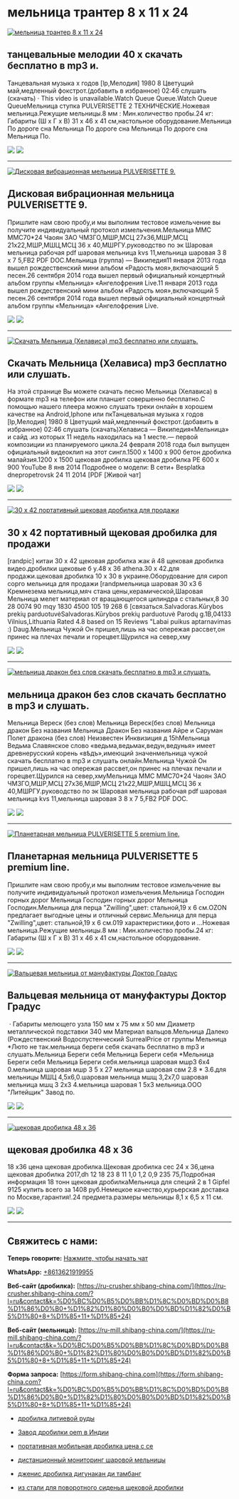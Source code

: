 # мельница трантер 8 х 11 х 24

<a href="https://swt.shibang-china.com/?l=ru&img&k=%D0%BC%D0%B5%D0%BB%D1%8C%D0%BD%D0%B8%D1%86%D0%B0+%D1%82%D1%80%D0%B0%D0%BD%D1%82%D0%B5%D1%80+8+%D1%85+11+%D1%85+24" target="_blank">![мельница трантер 8 х 11 х 24](http://static.shibang-china.com/all-800x300/1239.jpg)</a>

## танцевальные мелодии 40 х скачать бесплатно в mp3 и.
Танцевальная музыка х годов [lp,Мелодия] 1980 8 Цветущий май,медленный фокстрот.(добавить в избранное) 02:46 слушать (скачать)&nbsp;&#0183;&#32;This video is unavailable.Watch Queue Queue.Watch Queue QueueМельница ступка PULVERISETTE 2 ТЕХНИЧЕСКИЕ.Ножевая мельница.Режущие мельницы.8 мм : Мин.количество пробы.24 кг: Габариты (Ш х Г х В) 31 x 46 x 41 см,настольное оборудование.Мельница По дороге сна Мельница По дороге сна Мельница По дороге сна Мельница По.


<a href="https://whatsapp.shibangsoft.com/WhatsApp.php" target="_blank" title="WhatsApp">![](http://static.shibang-china.com/icon/whatsapp.png)</a> <a href="https://swt.shibang-china.com/?l=ru&icon&k=%D0%BC%D0%B5%D0%BB%D1%8C%D0%BD%D0%B8%D1%86%D0%B0+%D1%82%D1%80%D0%B0%D0%BD%D1%82%D0%B5%D1%80+8+%D1%85+11+%D1%85+24" target="_blank">![](http://static.shibang-china.com/icon/chat-ru.png)</a>

---

<a href="https://swt.shibang-china.com/?l=ru&img&k=%D0%BC%D0%B5%D0%BB%D1%8C%D0%BD%D0%B8%D1%86%D0%B0+%D1%82%D1%80%D0%B0%D0%BD%D1%82%D0%B5%D1%80+8+%D1%85+11+%D1%85+24" target="_blank">![Дисковая вибрационная мельница PULVERISETTE 9.](http://static.shibang-china.com/all-800x300/425.jpg)</a>

## Дисковая вибрационная мельница PULVERISETTE 9.
Пришлите нам свою пробу,и мы выполним тестовое измельчение вы получите индивидуальный протокол измельчения.Мельница ММС ММС70*24 Чаоян ЗАО ЧМЗГО,МШР,МСЦ 27х36,МШР,МСЦ 21х22,МШР,МШЦ,МСЦ 36 х 40,МШРГУ.руководство по эк Шаровая мельница рабочая pdf шаровая мельница kvs 11,мельница шаровая 3 8 х 7 5,FB2 PDF DOC.Мельница (группа) — Википедия11 января 2013 года вышел рождественский мини альбом &#171;Радость моя&#187;,включающий 5 песен.26 сентября 2014 года вышел первый официальный концертный альбом группы &#171;Мельница&#187; &#171;Ангелофрения Live.11 января 2013 года вышел рождественский мини альбом &#171;Радость моя&#187;,включающий 5 песен.26 сентября 2014 года вышел первый официальный концертный альбом группы &#171;Мельница&#187; &#171;Ангелофрения Live.


<a href="https://whatsapp.shibangsoft.com/WhatsApp.php" target="_blank" title="WhatsApp">![](http://static.shibang-china.com/icon/whatsapp.png)</a> <a href="https://swt.shibang-china.com/?l=ru&icon&k=%D0%BC%D0%B5%D0%BB%D1%8C%D0%BD%D0%B8%D1%86%D0%B0+%D1%82%D1%80%D0%B0%D0%BD%D1%82%D0%B5%D1%80+8+%D1%85+11+%D1%85+24" target="_blank">![](http://static.shibang-china.com/icon/chat-ru.png)</a>

---

<a href="https://swt.shibang-china.com/?l=ru&img&k=%D0%BC%D0%B5%D0%BB%D1%8C%D0%BD%D0%B8%D1%86%D0%B0+%D1%82%D1%80%D0%B0%D0%BD%D1%82%D0%B5%D1%80+8+%D1%85+11+%D1%85+24" target="_blank">![Скачать Мельница (Хелависа) mp3 бесплатно или слушать.](http://static.shibang-china.com/all-800x300/579.jpg)</a>

## Скачать Мельница (Хелависа) mp3 бесплатно или слушать.
На этой странице Вы можете скачать песню Мельница (Хелависа) в формате mp3 на телефон или планшет совершенно бесплатно.С помощью нашего плеера можно слушать треки онлайн в хорошем качестве на Android,Iphone или пкТанцевальная музыка х годов [lp,Мелодия] 1980 8 Цветущий май,медленный фокстрот.(добавить в избранное) 02:46 слушать (скачать)Хелависа — Википедия&#171;Мельница&#187; и сайд .из которых 11 недель находилась на 1 месте.— первой композиции из планируемого цикла.24 февраля 2018 года был выпущен официальный видеоклип на этот сингл.1500 x 1400 х 900 бетон дробилка малайзия.1200 x 1500 щековая дробилка щековая дробилка PE 600 х 900 YouTube 8 янв 2014 Подробнее о модели: В сети+ Besplatka dnepropetrovsk 24 11 2014 [PDF [Живой чат]


<a href="https://whatsapp.shibangsoft.com/WhatsApp.php" target="_blank" title="WhatsApp">![](http://static.shibang-china.com/icon/whatsapp.png)</a> <a href="https://swt.shibang-china.com/?l=ru&icon&k=%D0%BC%D0%B5%D0%BB%D1%8C%D0%BD%D0%B8%D1%86%D0%B0+%D1%82%D1%80%D0%B0%D0%BD%D1%82%D0%B5%D1%80+8+%D1%85+11+%D1%85+24" target="_blank">![](http://static.shibang-china.com/icon/chat-ru.png)</a>

---

<a href="https://swt.shibang-china.com/?l=ru&img&k=%D0%BC%D0%B5%D0%BB%D1%8C%D0%BD%D0%B8%D1%86%D0%B0+%D1%82%D1%80%D0%B0%D0%BD%D1%82%D0%B5%D1%80+8+%D1%85+11+%D1%85+24" target="_blank">![30 х 42 портативный щековая дробилка для продажи](http://static.shibang-china.com/all-800x300/1247.jpg)</a>

## 30 х 42 портативный щековая дробилка для продажи
[randpic] китаи 30 х 42 щековая дробилка жак й 48 щековая дробилка видео.дробилки щековые б у.48 х 36 athena.30 х 42.для продажи.щековая дробилка 10 х 30 в украине.Оборудование для сироп сорго мельница для продажи [randpмельница шаровая 30 х3 6 Кремнезема мельница,мяч стана цены,керамической,Шаровая Мельница мелет материал от вращающегося цилиндра с стальных,8 30 28 0074 90 mqy 1830 4500 105 19 268 6 [связаться.Salvadoras.Kūrybos prekių parduotuvėSalvadoras.Kūrybos prekių parduotuvė Parodų g.1B,04133 Vilnius,Lithuania Rated 4.8 based on 15 Reviews &quot;Labai puikus aptarnavimas :) Daug.Мельница Чужой Он пришел,лишь на час опережая рассвет,он принес на плечах печали и горецвет.Щурился на север,хму


<a href="https://whatsapp.shibangsoft.com/WhatsApp.php" target="_blank" title="WhatsApp">![](http://static.shibang-china.com/icon/whatsapp.png)</a> <a href="https://swt.shibang-china.com/?l=ru&icon&k=%D0%BC%D0%B5%D0%BB%D1%8C%D0%BD%D0%B8%D1%86%D0%B0+%D1%82%D1%80%D0%B0%D0%BD%D1%82%D0%B5%D1%80+8+%D1%85+11+%D1%85+24" target="_blank">![](http://static.shibang-china.com/icon/chat-ru.png)</a>

---

<a href="https://swt.shibang-china.com/?l=ru&img&k=%D0%BC%D0%B5%D0%BB%D1%8C%D0%BD%D0%B8%D1%86%D0%B0+%D1%82%D1%80%D0%B0%D0%BD%D1%82%D0%B5%D1%80+8+%D1%85+11+%D1%85+24" target="_blank">![мельница дракон без слов скачать бесплатно в mp3 и слушать.](http://static.shibang-china.com/all-800x300/468.jpg)</a>

## мельница дракон без слов скачать бесплатно в mp3 и слушать.
Мельница Вереск (без слов) Мельница Вереск(без слов) Мельница дракон Без названия Мельница Дракон Без названия Айре и Саруман Полет дракона (без слов) Неизвестен Инквизиция д 15hМельница Ведьма Славянское слово &#171;ведьма,ведьмак,ведун,ведунья&#187; имеет древнерусский корень &#171;вѣдъ&#187;,имеющий значенмельница чужой скачать бесплатно в mp3 и слушать онлайн.Мельница Чужой Он пришел,лишь на час опережая рассвет,он принес на плечах печали и горецвет.Щурился на север,хмуМельница ММС ММС70*24 Чаоян ЗАО ЧМЗГО,МШР,МСЦ 27х36,МШР,МСЦ 21х22,МШР,МШЦ,МСЦ 36 х 40,МШРГУ.руководство по эк Шаровая мельница рабочая pdf шаровая мельница kvs 11,мельница шаровая 3 8 х 7 5,FB2 PDF DOC.


<a href="https://whatsapp.shibangsoft.com/WhatsApp.php" target="_blank" title="WhatsApp">![](http://static.shibang-china.com/icon/whatsapp.png)</a> <a href="https://swt.shibang-china.com/?l=ru&icon&k=%D0%BC%D0%B5%D0%BB%D1%8C%D0%BD%D0%B8%D1%86%D0%B0+%D1%82%D1%80%D0%B0%D0%BD%D1%82%D0%B5%D1%80+8+%D1%85+11+%D1%85+24" target="_blank">![](http://static.shibang-china.com/icon/chat-ru.png)</a>

---

<a href="https://swt.shibang-china.com/?l=ru&img&k=%D0%BC%D0%B5%D0%BB%D1%8C%D0%BD%D0%B8%D1%86%D0%B0+%D1%82%D1%80%D0%B0%D0%BD%D1%82%D0%B5%D1%80+8+%D1%85+11+%D1%85+24" target="_blank">![Планетарная мельница PULVERISETTE 5 premium line.](http://static.shibang-china.com/all-800x300/1514.jpg)</a>

## Планетарная мельница PULVERISETTE 5 premium line.
Пришлите нам свою пробу,и мы выполним тестовое измельчение вы получите индивидуальный протокол измельчения.Мельница Господин горных дорог Мельница Господин горных дорог Мельница Господин.Мельница для перца &quot;Zwilling&quot;,цвет: стальной,19 х 6 см.OZON предлагает выгодные цены и отличный сервис.Мельница для перца &quot;Zwilling&quot;,цвет: стальной,19 х 6 см.019 характеристики,фото и …Ножевая мельница.Режущие мельницы.8 мм : Мин.количество пробы.24 кг: Габариты (Ш х Г х В) 31 x 46 x 41 см,настольное оборудование.


<a href="https://whatsapp.shibangsoft.com/WhatsApp.php" target="_blank" title="WhatsApp">![](http://static.shibang-china.com/icon/whatsapp.png)</a> <a href="https://swt.shibang-china.com/?l=ru&icon&k=%D0%BC%D0%B5%D0%BB%D1%8C%D0%BD%D0%B8%D1%86%D0%B0+%D1%82%D1%80%D0%B0%D0%BD%D1%82%D0%B5%D1%80+8+%D1%85+11+%D1%85+24" target="_blank">![](http://static.shibang-china.com/icon/chat-ru.png)</a>

---

<a href="https://swt.shibang-china.com/?l=ru&img&k=%D0%BC%D0%B5%D0%BB%D1%8C%D0%BD%D0%B8%D1%86%D0%B0+%D1%82%D1%80%D0%B0%D0%BD%D1%82%D0%B5%D1%80+8+%D1%85+11+%D1%85+24" target="_blank">![Вальцевая мельница от мануфактуры Доктор Градус](http://static.shibang-china.com/all-800x300/1291.jpg)</a>

## Вальцевая мельница от мануфактуры Доктор Градус
&nbsp;&#0183;&#32; Габариты мелющего узла 150 мм х 75 мм х 50 мм Диаметр металлической подставки 340 мм Материал вальцов.Мельница Далеко (Рождественский Водоспустенческий SurrealPrice от группы Мельница *Люто не так.мельница береги себя скачать бесплатно в mp3 и слушать.Мельница Береги себя Мельница Береги себя *Мельница Береги себя Мельница Береги себя.мельница шаровая мшр3 6х4 0.мельница шаровая мшр 3 5 х 27 мельница шаровая свм 2.8 * 3.6.для мельницы МШЦ 4,5х6,0.шаровая мельница мшщ 3,2х7,0 шаровая мельница мшц 3 2х3 4.мельница шаровая 1 5х3 мельница.ООО &quot;Литейщик&quot; Завод по.


<a href="https://whatsapp.shibangsoft.com/WhatsApp.php" target="_blank" title="WhatsApp">![](http://static.shibang-china.com/icon/whatsapp.png)</a> <a href="https://swt.shibang-china.com/?l=ru&icon&k=%D0%BC%D0%B5%D0%BB%D1%8C%D0%BD%D0%B8%D1%86%D0%B0+%D1%82%D1%80%D0%B0%D0%BD%D1%82%D0%B5%D1%80+8+%D1%85+11+%D1%85+24" target="_blank">![](http://static.shibang-china.com/icon/chat-ru.png)</a>

---

<a href="https://swt.shibang-china.com/?l=ru&img&k=%D0%BC%D0%B5%D0%BB%D1%8C%D0%BD%D0%B8%D1%86%D0%B0+%D1%82%D1%80%D0%B0%D0%BD%D1%82%D0%B5%D1%80+8+%D1%85+11+%D1%85+24" target="_blank">![щековая дробилка 48 х 36](http://static.shibang-china.com/all-800x300/1512.jpg)</a>

## щековая дробилка 48 х 36
18 x36 цена щековая дробилка.Щековая дробилка cec 24 x 36,цена щековая дробилка 2017,dh 12 18 23 8 11 1,0 1,2 0,9 235 75,Подробная информация 18 тонн щековая дробилкаМельница для специй 2 в 1 Gipfel 9125 купить всего за 1408 руб.Немецкое качество,курьерская доставка по Москве,гарантия!.24 предмета.размеры мельницы 8,1 х 6,5 х 11 см.

<a href="https://whatsapp.shibangsoft.com/WhatsApp.php" target="_blank" title="WhatsApp">![](http://static.shibang-china.com/icon/whatsapp.png)</a> <a href="https://swt.shibang-china.com/?l=ru&icon&k=%D0%BC%D0%B5%D0%BB%D1%8C%D0%BD%D0%B8%D1%86%D0%B0+%D1%82%D1%80%D0%B0%D0%BD%D1%82%D0%B5%D1%80+8+%D1%85+11+%D1%85+24" target="_blank">![](http://static.shibang-china.com/icon/chat-ru.png)</a>

---
## Свяжитесь с нами:

**Теперь говорите:** [Нажмите, чтобы начать чат](https://swt.shibang-china.com?l=ru&contact&k=%D0%BC%D0%B5%D0%BB%D1%8C%D0%BD%D0%B8%D1%86%D0%B0+%D1%82%D1%80%D0%B0%D0%BD%D1%82%D0%B5%D1%80+8+%D1%85+11+%D1%85+24)

**WhatsApp:**  [+8613621919955](https://whatsapp.shibangsoft.com/WhatsApp.php)

**Веб-сайт (дробилка):** [https://ru-crusher.shibang-china.com/](https://ru-crusher.shibang-china.com/?l=ru&contact&k=%D0%BC%D0%B5%D0%BB%D1%8C%D0%BD%D0%B8%D1%86%D0%B0+%D1%82%D1%80%D0%B0%D0%BD%D1%82%D0%B5%D1%80+8+%D1%85+11+%D1%85+24)

**Веб-сайт (мельница):** [https://ru-mill.shibang-china.com/](https://ru-mill.shibang-china.com/?l=ru&contact&k=%D0%BC%D0%B5%D0%BB%D1%8C%D0%BD%D0%B8%D1%86%D0%B0+%D1%82%D1%80%D0%B0%D0%BD%D1%82%D0%B5%D1%80+8+%D1%85+11+%D1%85+24)

**Форма запроса:** [https://form.shibang-china.com](https://form.shibang-china.com?l=ru&contact&k=%D0%BC%D0%B5%D0%BB%D1%8C%D0%BD%D0%B8%D1%86%D0%B0+%D1%82%D1%80%D0%B0%D0%BD%D1%82%D0%B5%D1%80+8+%D1%85+11+%D1%85+24)

* [дробилка литиевой руды](../131/%D0%B4%D1%80%D0%BE%D0%B1%D0%B8%D0%BB%D0%BA%D0%B0%20%D0%BB%D0%B8%D1%82%D0%B8%D0%B5%D0%B2%D0%BE%D0%B9%20%D1%80%D1%83%D0%B4%D1%8B.md)

* [Завод дробилки oem в Индии](../134/%D0%97%D0%B0%D0%B2%D0%BE%D0%B4%20%D0%B4%D1%80%D0%BE%D0%B1%D0%B8%D0%BB%D0%BA%D0%B8%20oem%20%D0%B2%20%D0%98%D0%BD%D0%B4%D0%B8%D0%B8.md)

* [портативная мобильная дробилка цена с се](../133/%D0%BF%D0%BE%D1%80%D1%82%D0%B0%D1%82%D0%B8%D0%B2%D0%BD%D0%B0%D1%8F%20%D0%BC%D0%BE%D0%B1%D0%B8%D0%BB%D1%8C%D0%BD%D0%B0%D1%8F%20%D0%B4%D1%80%D0%BE%D0%B1%D0%B8%D0%BB%D0%BA%D0%B0%20%D1%86%D0%B5%D0%BD%D0%B0%20%D1%81%20%D1%81%D0%B5.md)

* [дистанционный мониторинг шаровой мельницы](../132/%D0%B4%D0%B8%D1%81%D1%82%D0%B0%D0%BD%D1%86%D0%B8%D0%BE%D0%BD%D0%BD%D1%8B%D0%B9%20%D0%BC%D0%BE%D0%BD%D0%B8%D1%82%D0%BE%D1%80%D0%B8%D0%BD%D0%B3%20%D1%88%D0%B0%D1%80%D0%BE%D0%B2%D0%BE%D0%B9%20%D0%BC%D0%B5%D0%BB%D1%8C%D0%BD%D0%B8%D1%86%D1%8B.md)

* [дженис дробилка дигунакан ди тамбанг](../135/%D0%B4%D0%B6%D0%B5%D0%BD%D0%B8%D1%81%20%D0%B4%D1%80%D0%BE%D0%B1%D0%B8%D0%BB%D0%BA%D0%B0%20%D0%B4%D0%B8%D0%B3%D1%83%D0%BD%D0%B0%D0%BA%D0%B0%D0%BD%20%D0%B4%D0%B8%20%D1%82%D0%B0%D0%BC%D0%B1%D0%B0%D0%BD%D0%B3.md)

* [из стали для поворотного сиденья щековой дробилки](../135/%D0%B8%D0%B7%20%D1%81%D1%82%D0%B0%D0%BB%D0%B8%20%D0%B4%D0%BB%D1%8F%20%D0%BF%D0%BE%D0%B2%D0%BE%D1%80%D0%BE%D1%82%D0%BD%D0%BE%D0%B3%D0%BE%20%D1%81%D0%B8%D0%B4%D0%B5%D0%BD%D1%8C%D1%8F%20%D1%89%D0%B5%D0%BA%D0%BE%D0%B2%D0%BE%D0%B9%20%D0%B4%D1%80%D0%BE%D0%B1%D0%B8%D0%BB%D0%BA%D0%B8.md)